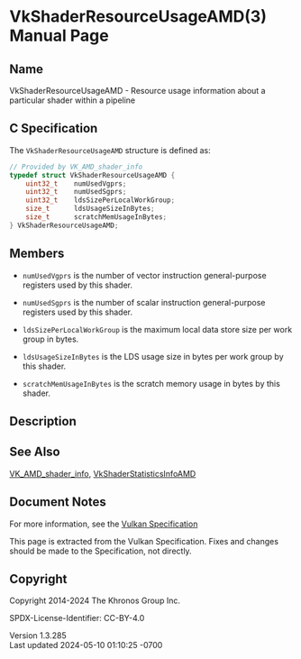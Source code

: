 # VkShaderResourceUsageAMD(3) Manual Page

## Name

VkShaderResourceUsageAMD - Resource usage information about a particular
shader within a pipeline



## <a href="#_c_specification" class="anchor"></a>C Specification

The `VkShaderResourceUsageAMD` structure is defined as:

``` c
// Provided by VK_AMD_shader_info
typedef struct VkShaderResourceUsageAMD {
    uint32_t    numUsedVgprs;
    uint32_t    numUsedSgprs;
    uint32_t    ldsSizePerLocalWorkGroup;
    size_t      ldsUsageSizeInBytes;
    size_t      scratchMemUsageInBytes;
} VkShaderResourceUsageAMD;
```

## <a href="#_members" class="anchor"></a>Members

- `numUsedVgprs` is the number of vector instruction general-purpose
  registers used by this shader.

- `numUsedSgprs` is the number of scalar instruction general-purpose
  registers used by this shader.

- `ldsSizePerLocalWorkGroup` is the maximum local data store size per
  work group in bytes.

- `ldsUsageSizeInBytes` is the LDS usage size in bytes per work group by
  this shader.

- `scratchMemUsageInBytes` is the scratch memory usage in bytes by this
  shader.

## <a href="#_description" class="anchor"></a>Description

## <a href="#_see_also" class="anchor"></a>See Also

[VK_AMD_shader_info](https://registry.khronos.org/vulkan/specs/1.3-extensions/man/html/VK_AMD_shader_info.html),
[VkShaderStatisticsInfoAMD](https://registry.khronos.org/vulkan/specs/1.3-extensions/man/html/VkShaderStatisticsInfoAMD.html)

## <a href="#_document_notes" class="anchor"></a>Document Notes

For more information, see the <a
href="https://registry.khronos.org/vulkan/specs/1.3-extensions/html/vkspec.html#VkShaderResourceUsageAMD"
target="_blank" rel="noopener">Vulkan Specification</a>

This page is extracted from the Vulkan Specification. Fixes and changes
should be made to the Specification, not directly.

## <a href="#_copyright" class="anchor"></a>Copyright

Copyright 2014-2024 The Khronos Group Inc.

SPDX-License-Identifier: CC-BY-4.0

Version 1.3.285  
Last updated 2024-05-10 01:10:25 -0700
